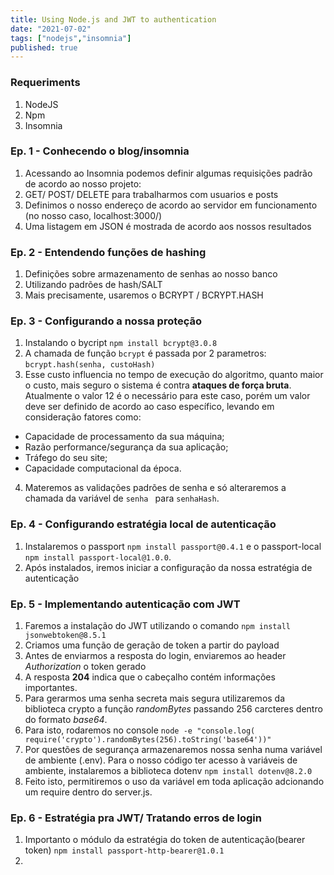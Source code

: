```yaml
---
title: Using Node.js and JWT to authentication
date: "2021-07-02"
tags: ["nodejs","insomnia"]
published: true
---
```


### Requeriments

1. NodeJS
2. Npm
3. Insomnia

### Ep. 1 - Conhecendo o blog/insomnia

1. Acessando ao Insomnia podemos definir algumas requisições padrão de acordo ao nosso projeto:
2. GET/ POST/ DELETE para trabalharmos com usuarios e posts
3. Definimos o nosso endereço de acordo ao servidor em funcionamento (no nosso caso, localhost:3000/)
4. Uma listagem em JSON é mostrada de acordo aos nossos resultados

### Ep. 2 - Entendendo funções de hashing

1. Definições sobre armazenamento de senhas ao nosso banco
2. Utilizando padrões de hash/SALT
3. Mais precisamente, usaremos o BCRYPT / BCRYPT.HASH

### Ep. 3 - Configurando a nossa proteção 

1. Instalando o bycript ```npm install bcrypt@3.0.8```
2. A chamada de função ```bcrypt``` é passada por 2 parametros: ```bcrypt.hash(senha, custoHash)```
3. Esse custo influencia no tempo de execução do algoritmo, quanto maior o custo, mais seguro o sistema é contra **ataques de força bruta**. Atualmente o valor 12 é o necessário para este caso, porém um valor deve ser definido de acordo ao caso específico, levando em consideração fatores como:
- Capacidade de processamento da sua máquina;
- Razão performance/segurança da sua aplicação;
- Tráfego do seu site;
- Capacidade computacional da época.
4. Materemos as validações padrões de senha e só alteraremos a chamada da variável de ```senha ``` para ```senhaHash```.

### Ep. 4 - Configurando estratégia local de autenticação

1. Instalaremos o passport ```npm install passport@0.4.1``` e o passport-local ```npm install passport-local@1.0.0```.
2. Após instalados, iremos iniciar a configuração da nossa estratégia de autenticação

### Ep. 5 - Implementando autenticação com JWT

1. Faremos a instalação do JWT utilizando o comando ```npm install jsonwebtoken@8.5.1```
2. Criamos uma função de geração de token a partir do payload
3. Antes de enviarmos a resposta do login, enviaremos ao header *Authorization* o token gerado
4. A resposta **204** indica que o cabeçalho contém informações importantes.
5. Para gerarmos uma senha secreta mais segura utilizaremos da biblioteca crypto a função *randomBytes* passando 256 carcteres dentro do formato *base64*.
6. Para isto, rodaremos no console ```node -e "console.log( require('crypto').randomBytes(256).toString('base64'))"```
7. Por questões de segurança armazenaremos nossa senha numa variável de ambiente (.env). Para o nosso código ter acesso à variáveis de ambiente, instalaremos a biblioteca dotenv ```npm install dotenv@8.2.0```
8. Feito isto, permitiremos o uso da variável em toda aplicação adcionando um require dentro do server.js.

### Ep. 6 - Estratégia pra JWT/ Tratando erros de login

1. Importanto o módulo da estratégia do token de autenticação(bearer token) ```npm install passport-http-bearer@1.0.1```
2. 